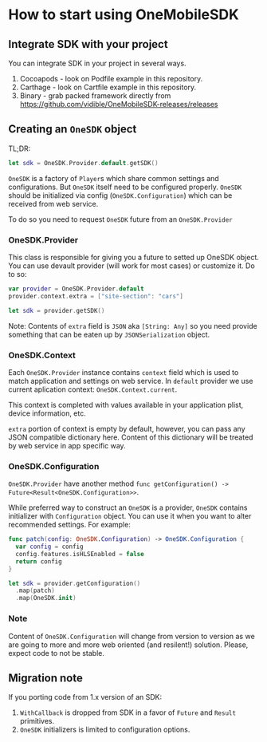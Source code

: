 # How to start using OneMobileSDK

## Integrate SDK with your project

You can integrate SDK in your project in several ways. 

1. Cocoapods - look on Podfile example in this repository.
2. Carthage - look on Cartfile example in this repository.
3. Binary - grab packed framework directly from https://github.com/vidible/OneMobileSDK-releases/releases

## Creating an `OneSDK` object

TL;DR:
```swift
let sdk = OneSDK.Provider.default.getSDK()
```

`OneSDK` is a factory of `Player`s which share common settings and configurations. 
But `OneSDK` itself need to be configured properly. 
`OneSDK` should be initialized via config (`OneSDK.Configuration`) which can be received from web service. 

To do so you need to request `OneSDK` future from an `OneSDK.Provider`

### OneSDK.Provider

This class is responsible for giving you a future to setted up OneSDK object. 
You can use devault provider (will work for most cases) or customize it. Do to so:
```swift
var provider = OneSDK.Provider.default
provider.context.extra = ["site-section": "cars"]

let sdk = provider.getSDK()
```
Note: Contents of `extra` field is `JSON` aka `[String: Any]` 
so you need provide something that can be eaten up by `JSONSerialization` object.

### OneSDK.Context

Each `OneSDK.Provider` instance contains `context` field which is used to match application and settings on web service.
In `default` provider we use current aplication context: `OneSDK.Context.current`.

This context is completed with values available in your application plist, device information, etc. 

`extra` portion of context is empty by default, however, you can pass any JSON compatible dictionary here. 
Content of this dictionary will be treated by web service in app specific way.

### OneSDK.Configuration

`OneSDK.Provider` have another method `func getConfiguration() -> Future<Result<OneSDK.Configuration>>`.

While preferred way to construct an `OneSDK` is a provider, `OneSDK` contains initializer with `Configuration` object. 
You can use it when you want to alter recommended settings. For example:
```swift
func patch(config: OneSDK.Configuration) -> OneSDK.Configuration {
  var config = config
  config.features.isHLSEnabled = false
  return config
}

let sdk = provider.getConfiguration()
  .map(patch)
  .map(OneSDK.init)
```

### Note
Content of `OneSDK.Configuration` will change from version to version 
as we are going to more and more web oriented (and resilent!) solution.
Please, expect code to not be stable. 

Migration note
-----

If you porting code from 1.x version of an SDK:

1. `WithCallback` is dropped from SDK in a favor of `Future` and `Result` primitives.
2. `OneSDK` initializers is limited to configuration options. 
